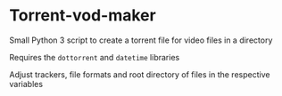 # Torrent-vod-maker
Small Python 3 script to create a torrent file for video files in a directory

Requires the `dottorrent` and `datetime` libraries

Adjust trackers, file formats and root directory of files in the respective variables
